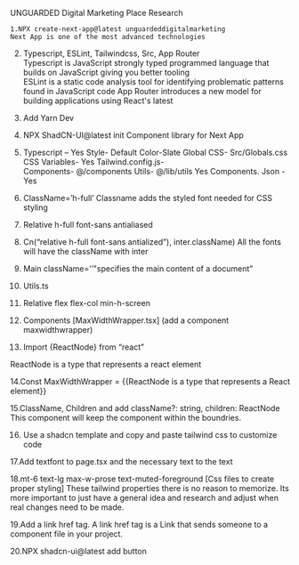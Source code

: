 UNGUARDED Digital Marketing Place Research


    1.NPX create-next-app@latest unguardeddigitalmarketing 
    Next App is one of the most advanced technologies  
 
2. Typescript, ESLint, Tailwindcss, Src, App Router  
Typescript is JavaScript strongly typed programmed language that builds on JavaScript giving you better tooling  
ESLint is a static code analysis tool for identifying problematic patterns found in JavaScript code 
App Router introduces a new model for building applications using React's latest 
 
3. Add Yarn Dev 
 
4. NPX ShadCN-UI@latest init 
Component library for Next App  
 
5. Typescript – Yes 
     Style- Default 
     Color-Slate 
     Global CSS- Src/Globals.css 
     CSS Variables- Yes 
     Tailwind.config.js-  
     Components- @/components 
     Utils- @/lib/utils 
     Yes 
     Components. Json - Yes 
 
6. ClassName=’h-full’ 
Classname adds the styled font needed for CSS styling 
 
7. Relative h-full font-sans antialiased 


8. Cn(“relative h-full font-sans antialized”), inter.className) 
All the fonts will have the className with inter 
 
9. Main className=’’"specifies the main content of a document” 


10. Utils.ts 


11. Relative flex flex-col min-h-screen 


12. Components [MaxWidthWrapper.tsx] (add a component maxwidthwrapper) 


13. Import {ReactNode} from “react” 


ReactNode is a type that represents a react element
 
14.Const MaxWidthWrapper = {{ReactNode is a type that represents a React element}} 


15.ClassName, Children and add className?: string, children: ReactNode 
This component will keep the component within the boundries.  


16. Use a shadcn template and copy and paste tailwind css to customize code 


17.Add textfont to page.tsx and the necessary text to the text 


18.mt-6 text-lg max-w-prose text-muted-foreground [Css files to create proper styling] 
These tailwind properties there is no reason to memorize. Its more important to just have a general idea and research and adjust when real changes need to be made. 


19.Add a link href tag. A link href tag is a Link that sends someone to a component file in your project. 


20.NPX shadcn-ui@latest add button 
 
